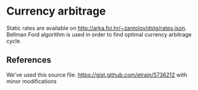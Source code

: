 # Currency arbitrage #

Static rates are available on http://arka.foi.hr/~zantolov/dstg/rates.json. Bellman Ford algorithm is used in order to find optimal currency arbitrage cycle.

## References ##

We've used this source file: https://gist.github.com/etrain/5736212 with minor modifications
